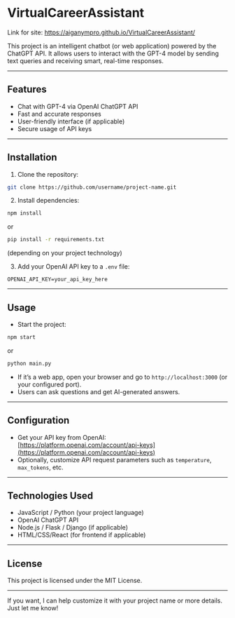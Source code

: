 # VirtualCareerAssistant
Link for site: https://aiganympro.github.io/VirtualCareerAssistant/

This project is an intelligent chatbot (or web application) powered by the ChatGPT API. It allows users to interact with the GPT-4 model by sending text queries and receiving smart, real-time responses.

---

## Features

* Chat with GPT-4 via OpenAI ChatGPT API
* Fast and accurate responses
* User-friendly interface (if applicable)
* Secure usage of API keys

---

## Installation

1. Clone the repository:

```bash
git clone https://github.com/username/project-name.git
```

2. Install dependencies:

```bash
npm install
```

or

```bash
pip install -r requirements.txt
```

(depending on your project technology)

3. Add your OpenAI API key to a `.env` file:

```env
OPENAI_API_KEY=your_api_key_here
```

---

## Usage

* Start the project:

```bash
npm start
```

or

```bash
python main.py
```

* If it’s a web app, open your browser and go to `http://localhost:3000` (or your configured port).
* Users can ask questions and get AI-generated answers.

---

## Configuration

* Get your API key from OpenAI: [https://platform.openai.com/account/api-keys](https://platform.openai.com/account/api-keys)
* Optionally, customize API request parameters such as `temperature`, `max_tokens`, etc.

---

## Technologies Used

* JavaScript / Python (your project language)
* OpenAI ChatGPT API
* Node.js / Flask / Django (if applicable)
* HTML/CSS/React (for frontend if applicable)

---

## License

This project is licensed under the MIT License.

---

If you want, I can help customize it with your project name or more details. Just let me know!
